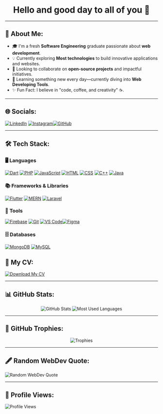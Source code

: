 <h1 align="center">Hello and good day to all of you 👋</h1>

---

## 💫 About Me:
- 🎓 I'm a fresh **Software Engineering** graduate passionate about **web development**.
- 💡 Currently exploring **Most technologies** to build innovative applications and websites.
- 🔭 Looking to collaborate on **open-source projects** and impactful initiatives.
- 🌱 Learning something new every day—currently diving into **Web Developing Tools**.
- ✨ Fun Fact: I believe in "code, coffee, and creativity" ☕.

---

## 🌐 Socials:
[![LinkedIn](https://img.shields.io/badge/LinkedIn-0A66C2?logo=linkedin&logoColor=white)](https://www.linkedin.com/in/moathmorsy-dev) [![Instagram](https://img.shields.io/badge/Instagram-E4405F?logo=instagram&logoColor=white)](https://instagram.com/moath_mo.dev)[![GitHub](https://img.shields.io/badge/GitHub-181717?logo=github&logoColor=white)](https://github.com/Moath66)

---

## 🛠️ Tech Stack:

### 🖥️ **Languages**  
[![Dart](https://img.shields.io/badge/Dart-0175C2?style=for-the-badge&logo=dart&logoColor=white)](https://dart.dev)  [![PHP](https://img.shields.io/badge/PHP-777BB4?style=for-the-badge&logo=php&logoColor=white)](https://www.php.net)  [![JavaScript](https://img.shields.io/badge/JavaScript-F7DF1E?style=for-the-badge&logo=javascript&logoColor=black)](https://developer.mozilla.org/en-US/docs/Web/JavaScript)  [![HTML](https://img.shields.io/badge/HTML-E34F26?style=for-the-badge&logo=html5&logoColor=white)](https://developer.mozilla.org/en-US/docs/Web/HTML)  [![CSS](https://img.shields.io/badge/CSS-1572B6?style=for-the-badge&logo=css3&logoColor=white)](https://developer.mozilla.org/en-US/docs/Web/CSS)  [![C++](https://img.shields.io/badge/C++-00599C?style=for-the-badge&logo=cplusplus&logoColor=white)](https://isocpp.org/)  [![Java](https://img.shields.io/badge/Java-007396?style=for-the-badge&logo=java&logoColor=white)](https://www.java.com)

### 📚 **Frameworks & Libraries**  
[![Flutter](https://img.shields.io/badge/Flutter-02569B?style=for-the-badge&logo=flutter&logoColor=white)](https://flutter.dev)  [![MERN](https://img.shields.io/badge/MERN-4CAF50?style=for-the-badge&logo=mongodb&logoColor=white)](https://www.mongodb.com/mern-stack)  [![Laravel](https://img.shields.io/badge/Laravel-FF2D20?style=for-the-badge&logo=laravel&logoColor=white)](https://laravel.com)

### 🔧 **Tools**  
[![Firebase](https://img.shields.io/badge/Firebase-FFCA28?style=for-the-badge&logo=firebase&logoColor=black)](https://firebase.google.com)  [![Git](https://img.shields.io/badge/Git-F05032?style=for-the-badge&logo=git&logoColor=white)](https://git-scm.com)  [![VS Code](https://img.shields.io/badge/VS_Code-007ACC?style=for-the-badge&logo=visual-studio-code&logoColor=white)](https://code.visualstudio.com)[![Figma](https://img.shields.io/badge/Figma-F24E1E?style=for-the-badge&logo=figma&logoColor=white)](https://www.figma.com)


### 🗄️ **Databases**  
[![MongoDB](https://img.shields.io/badge/MongoDB-47A248?style=for-the-badge&logo=mongodb&logoColor=white)](https://www.mongodb.com)  [![MySQL](https://img.shields.io/badge/MySQL-4479A1?style=for-the-badge&logo=mysql&logoColor=white)](https://www.mysql.com)

## 📄 My CV:
[![Download My CV](https://img.shields.io/badge/Download%20CV-4285F4?style=for-the-badge&logo=google-drive&logoColor=white)](https://github.com/Moath66/Moath66/blob/main/MyResume.pdf)


---

## 📊 GitHub Stats:
<div align="center">
  <img src="https://github-readme-stats.vercel.app/api?username=Moath66&show_icons=true&theme=radical" alt="GitHub Stats" />
  <img src="https://github-readme-stats.vercel.app/api/top-langs/?username=Moath66&layout=compact&theme=radical" alt="Most Used Languages" />
</div>

---

## 🌟 GitHub Trophies:
<p align="center">
  <img src="https://github-profile-trophy.vercel.app/?username=Moath66&theme=radical&no-frame=true&margin-w=15" alt="Trophies" />
</p>

---

## 🖋️ Random WebDev Quote:
![Random WebDev Quote](https://quotes-github-readme.vercel.app/api?type=horizontal)

---

## 🔢 Profile Views:
![Profile Views](https://komarev.com/ghpvc/?username=Moath66&style=flat-square&color=blue)
